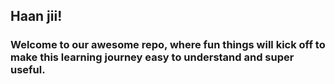 ## Haan jii!
### Welcome to our awesome repo, where fun things will kick off to make this learning journey easy to understand and super useful. 

